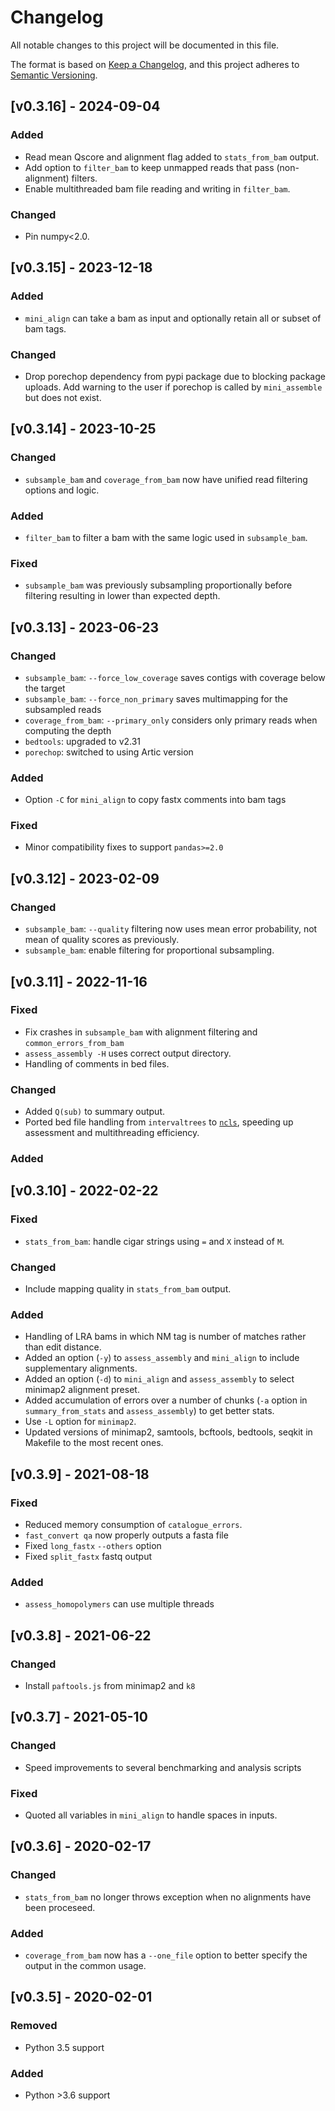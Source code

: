 # Changelog
All notable changes to this project will be documented in this file.

The format is based on [Keep a Changelog](https://keepachangelog.com/en/1.0.0/),
and this project adheres to [Semantic Versioning](https://semver.org/spec/v2.0.0.html).


## [v0.3.16] - 2024-09-04
### Added
- Read mean Qscore and alignment flag added to `stats_from_bam` output.
- Add option to `filter_bam` to keep unmapped reads that pass (non-alignment) filters.
- Enable multithreaded bam file reading and writing in `filter_bam`.
### Changed
- Pin numpy<2.0.

## [v0.3.15] - 2023-12-18
### Added
- `mini_align` can take a bam as input and optionally retain all or subset of bam tags. 
### Changed
- Drop porechop dependency from pypi package due to blocking package uploads. Add warning to the user if porechop is called by `mini_assemble` but does not exist.

## [v0.3.14] - 2023-10-25
### Changed
- `subsample_bam` and `coverage_from_bam` now have unified read filtering options and logic.
### Added
- `filter_bam` to filter a bam with the same logic used in `subsample_bam`. 
### Fixed
- `subsample_bam` was previously subsampling proportionally before filtering resulting in lower than expected depth. 

## [v0.3.13] - 2023-06-23
### Changed
- `subsample_bam`: `--force_low_coverage` saves contigs with coverage below the target 
- `subsample_bam`: `--force_non_primary` saves multimapping for the subsampled reads
- `coverage_from_bam`: `--primary_only` considers only primary reads when computing the depth
- `bedtools`: upgraded to v2.31
- `porechop`: switched to using Artic version 
### Added
- Option `-C` for `mini_align` to copy fastx comments into bam tags
### Fixed
- Minor compatibility fixes to support `pandas>=2.0` 

## [v0.3.12] - 2023-02-09
### Changed
- `subsample_bam`: `--quality` filtering now uses mean error probability, not mean of quality scores as previously.
- `subsample_bam`: enable filtering for proportional subsampling.

## [v0.3.11] - 2022-11-16
### Fixed
- Fix crashes in `subsample_bam` with alignment filtering and `common_errors_from_bam`
- `assess_assembly -H` uses correct output directory.
- Handling of comments in bed files.
### Changed
- Added `Q(sub)` to summary output.
- Ported bed file handling from `intervaltrees` to [`ncls`](https://github.com/biocore-ntnu/ncls), speeding up assessment and multithreading efficiency.
### Added

## [v0.3.10] - 2022-02-22
### Fixed
- `stats_from_bam`: handle cigar strings using `=` and `X` instead of `M`.
### Changed
- Include mapping quality in `stats_from_bam` output.
### Added
- Handling of LRA bams in which NM tag is number of matches rather than edit distance. 
- Added an option (`-y`) to `assess_assembly` and `mini_align` to include supplementary alignments. 
- Added an option (`-d`) to `mini_align` and `assess_assembly` to select minimap2 alignment preset.
- Added accumulation of errors over a number of chunks (`-a` option in `summary_from_stats` and `assess_assembly`) to get better stats.
- Use `-L` option for `minimap2`.
- Updated versions of minimap2, samtools, bcftools, bedtools, seqkit in Makefile to the most recent ones.

## [v0.3.9] - 2021-08-18
### Fixed
- Reduced memory consumption of `catalogue_errors`.
- `fast_convert qa` now properly outputs a fasta file
- Fixed `long_fastx` `--others` option
- Fixed `split_fastx` fastq output
### Added
- `assess_homopolymers` can use multiple threads

## [v0.3.8] - 2021-06-22
### Changed
- Install `paftools.js` from minimap2 and `k8`

## [v0.3.7] - 2021-05-10
### Changed
- Speed improvements to several benchmarking and analysis scripts
### Fixed
- Quoted all variables in `mini_align` to handle spaces in inputs.

## [v0.3.6] - 2020-02-17
### Changed
 - `stats_from_bam` no longer throws exception when no alignments have been proceseed.
### Added
 - `coverage_from_bam` now has a `--one_file` option to better specify the output in the common usage.

## [v0.3.5] - 2020-02-01
### Removed
 - Python 3.5 support
### Added
 - Python >3.6 support
